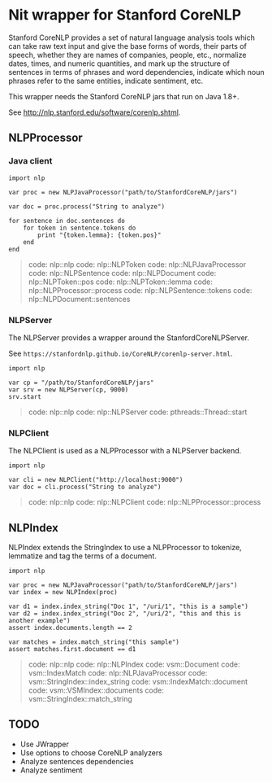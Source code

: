 # Nit wrapper for Stanford CoreNLP

Stanford CoreNLP provides a set of natural language analysis tools which can take
raw text input and give the base forms of words, their parts of speech, whether
they are names of companies, people, etc., normalize dates, times, and numeric
quantities, and mark up the structure of sentences in terms of phrases and word
dependencies, indicate which noun phrases refer to the same entities, indicate
sentiment, etc.

This wrapper needs the Stanford CoreNLP jars that run on Java 1.8+.

See http://nlp.stanford.edu/software/corenlp.shtml.

## NLPProcessor

### Java client

~~~nit
import nlp

var proc = new NLPJavaProcessor("path/to/StanfordCoreNLP/jars")

var doc = proc.process("String to analyze")

for sentence in doc.sentences do
	for token in sentence.tokens do
		print "{token.lemma}: {token.pos}"
	end
end
~~~

> code: nlp::nlp
> code: nlp::NLPToken
> code: nlp::NLPJavaProcessor
> code: nlp::NLPSentence
> code: nlp::NLPDocument
> code: nlp::NLPToken::pos
> code: nlp::NLPToken::lemma
> code: nlp::NLPProcessor::process
> code: nlp::NLPSentence::tokens
> code: nlp::NLPDocument::sentences

### NLPServer

The NLPServer provides a wrapper around the StanfordCoreNLPServer.

See `https://stanfordnlp.github.io/CoreNLP/corenlp-server.html`.

~~~nit
import nlp

var cp = "/path/to/StanfordCoreNLP/jars"
var srv = new NLPServer(cp, 9000)
srv.start
~~~

> code: nlp::nlp
> code: nlp::NLPServer
> code: pthreads::Thread::start

### NLPClient

The NLPClient is used as a NLPProcessor with a NLPServer backend.

~~~nit
import nlp

var cli = new NLPClient("http://localhost:9000")
var doc = cli.process("String to analyze")
~~~

> code: nlp::nlp
> code: nlp::NLPClient
> code: nlp::NLPProcessor::process

## NLPIndex

NLPIndex extends the StringIndex to use a NLPProcessor to tokenize, lemmatize and
tag the terms of a document.

~~~nit
import nlp

var proc = new NLPJavaProcessor("path/to/StanfordCoreNLP/jars")
var index = new NLPIndex(proc)

var d1 = index.index_string("Doc 1", "/uri/1", "this is a sample")
var d2 = index.index_string("Doc 2", "/uri/2", "this and this is another example")
assert index.documents.length == 2

var matches = index.match_string("this sample")
assert matches.first.document == d1
~~~

> code: nlp::nlp
> code: nlp::NLPIndex
> code: vsm::Document
> code: vsm::IndexMatch
> code: nlp::NLPJavaProcessor
> code: vsm::StringIndex::index_string
> code: vsm::IndexMatch::document
> code: vsm::VSMIndex::documents
> code: vsm::StringIndex::match_string

## TODO

* Use JWrapper
* Use options to choose CoreNLP analyzers
* Analyze sentences dependencies
* Analyze sentiment

